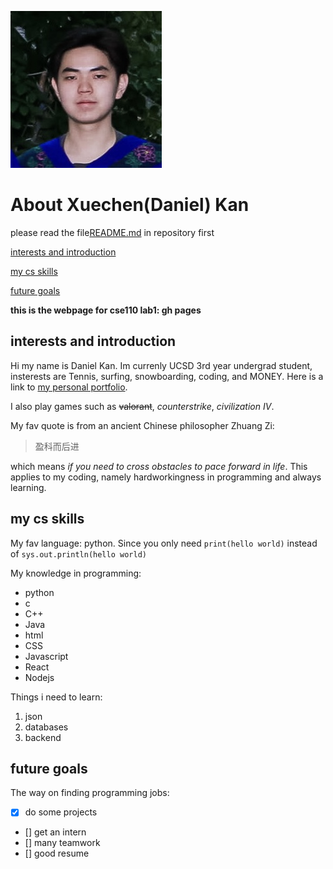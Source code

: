 ![Daniel-selfie.jpg](smallpic.jpg)

# About Xuechen(Daniel) Kan 
please read the file[README.md](README.md) in repository first

[interests and introduction](https://github.com/Daniel-Xkan/cse110Lab1/blob/vscode-ui/index.md#interests-and-introduction)

[my cs skills](https://github.com/Daniel-Xkan/cse110Lab1/blob/vscode-ui/index.md#my-cs-skills)

[future goals](https://github.com/Daniel-Xkan/cse110Lab1/blob/vscode-ui/index.md#future-goals)

**this is the webpage for cse110 lab1: gh pages**

## interests and introduction
Hi my name is Daniel Kan. Im currenly UCSD 3rd year undergrad student, insterests are Tennis, surfing, snowboarding, coding, and MONEY. Here is a link to [my personal portfolio](https://about-daniel.vercel.app/).

I also play games such as ~~valorant~~, *counterstrike*, *civilization IV*.

My fav quote is from an ancient Chinese philosopher Zhuang Zi:
>盈科而后进

which means *if you need to cross obstacles to pace forward in life*. 
This applies to my coding, namely hardworkingness in programming and always learning. 

## my cs skills
My fav language: python. Since you only need `print(hello world)` instead of `sys.out.println(hello world)`

My knowledge in programming: 
- python 
- c 
- C++ 
- Java 
- html 
- CSS 
- Javascript 
- React 
- Nodejs

Things i need to learn: 
1. json 
2. databases 
3. backend

## future goals
The way on finding programming jobs:
- [x] do some projects
- [] get an intern
- [] many teamwork
- [] good resume

<!-- include content that introduces who you are as a programmer and as a person.

 picture
    Headings
    Styling text
    Quoting text
    Quoting code
    External Links
Section links
 Relative links (Link to another .md file or an image in your repo. If linking to an image, encode it as a regular link rather than an image.)
    Ordered and Unordered Lists
T   ask lists -->